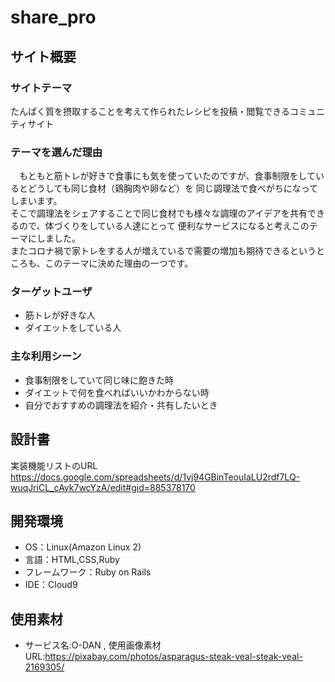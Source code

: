 # share_pro

## サイト概要
### サイトテーマ
たんぱく質を摂取することを考えて作られたレシピを投稿・閲覧できるコミュニティサイト


### テーマを選んだ理由
　もともと筋トレが好きで食事にも気を使っていたのですが、食事制限をしているとどうしても同じ食材（鶏胸肉や卵など）を
同じ調理法で食べがちになってしまいます。<br>
そこで調理法をシェアすることで同じ食材でも様々な調理のアイデアを共有できるので、体づくりをしている人達にとって
便利なサービスになると考えこのテーマにしました。<br>
またコロナ禍で家トレをする人が増えているで需要の増加も期待できるというところも、このテーマに決めた理由の一つです。


### ターゲットユーザ
- 筋トレが好きな人<br>
- ダイエットをしている人


### 主な利用シーン
- 食事制限をしていて同じ味に飽きた時<br>
- ダイエットで何を食べればいいかわからない時<br>
- 自分でおすすめの調理法を紹介・共有したいとき


## 設計書
実装機能リストのURL
https://docs.google.com/spreadsheets/d/1vj94GBinTeouIaLU2rdf7LQ-wuqJriCL_cAyk7wcYzA/edit#gid=885378170


## 開発環境
- OS：Linux(Amazon Linux 2)
- 言語：HTML,CSS,Ruby
- フレームワーク：Ruby on Rails
- IDE：Cloud9

## 使用素材
- サービス名:O-DAN , 使用画像素材URL:https://pixabay.com/photos/asparagus-steak-veal-steak-veal-2169305/